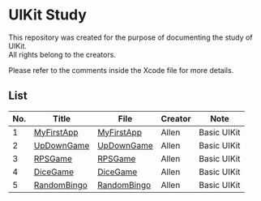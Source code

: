 # UIKit Study   
This repository was created for the purpose of documenting the study of UIKit. </br>
All rights belong to the creators. </br>

Please refer to the comments inside the Xcode file for more details. </br>

## List
|No.|Title|File|Creator|Note|
|-|-|-|-|-|
|1|[MyFirstApp](https://www.inflearn.com/certificate/1137471-327472-11622936)|[MyFirstApp](https://github.com/teddy5518/UIKit-Study/tree/main/MyFirstApp)|Allen|Basic UIKit|
|2|[UpDownGame](https://www.inflearn.com/certificate/1137471-327472-11622936)|[UpDownGame](https://github.com/teddy5518/UIKit-Study/tree/main/UpDownGame)|Allen|Basic UIKit|
|3|[RPSGame](https://www.inflearn.com/certificate/1137471-327472-11622936)|[RPSGame](https://github.com/teddy5518/UIKit-Study/tree/main/RPSGame)|Allen|Basic UIKit|
|4|[DiceGame](https://www.inflearn.com/certificate/1137471-327472-11622936)|[DiceGame](https://github.com/teddy5518/UIKit-Study/tree/main/DiceGame)|Allen|Basic UIKit|
|5|[RandomBingo](https://www.inflearn.com/certificate/1137471-327472-11622936)|[RandomBingo](https://github.com/teddy5518/UIKit-Study/tree/main/RandomBingo)|Allen|Basic UIKit|
